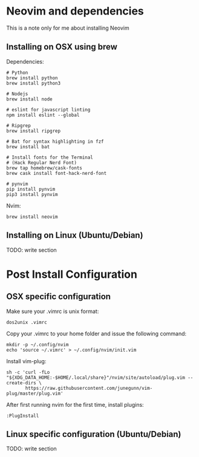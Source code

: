 # Neovim and dependencies

This is a note only for me about installing Neovim

## Installing on OSX using brew

Dependencies:
```
# Python
brew install python
brew install python3

# Nodejs
brew install node

# eslint for javascript linting
npm install eslint --global

# Ripgrep
brew install ripgrep

# Bat for syntax highlighting in fzf
brew install bat

# Install fonts for the Terminal
# (Hack Regular Nerd Font)
brew tap homebrew/cask-fonts
brew cask install font-hack-nerd-font

# pynvim
pip install pynvim
pip3 install pynvim
```

Nvim:
```
brew install neovim
```

## Installing on Linux (Ubuntu/Debian)

TODO: write section

# Post Install Configuration

## OSX specific configuration

Make sure your .vimrc is unix format:
```
dos2unix .vimrc
```

Copy your .vimrc to your home folder and issue the following command:
```
mkdir -p ~/.config/nvim
echo 'source ~/.vimrc' > ~/.config/nvim/init.vim
```

Install vim-plug:
```
sh -c 'curl -fLo "${XDG_DATA_HOME:-$HOME/.local/share}"/nvim/site/autoload/plug.vim --create-dirs \
       https://raw.githubusercontent.com/junegunn/vim-plug/master/plug.vim'
```

After first running nvim for the first time, install plugins:
```
:PlugInstall
```

## Linux specific configuration (Ubuntu/Debian)

TODO: write section
